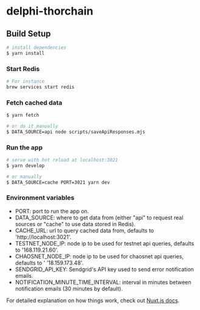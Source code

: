 # delphi-thorchain

## Build Setup

```bash
# install dependencies
$ yarn install
```

### Start Redis

```bash
# For instance
brew services start redis
```

### Fetch cached data

```bash
$ yarn fetch

# or do it manually
$ DATA_SOURCE=api node scripts/saveApiResponses.mjs
```

### Run the app

```bash
# serve with hot reload at localhost:3021
$ yarn develop

# or manually
$ DATA_SOURCE=cache PORT=3021 yarn dev
```

### Environment variables
- PORT: port to run the app on.
- DATA_SOURCE: where to get data from (either "api" to request real sources or "cache" to use data stored in Redis).
- CACHE_URL: url to query cached data from, defaults to 'http://localhost:3021'.
- TESTNET_NODE_IP: node ip to be used for testnet api queries, defaults to '168.119.21.60'.
- CHAOSNET_NODE_IP: node ip to be used for chaosnet api queries, defaults to ' '18.159.173.48'.
- SENDGRID_API_KEY: Sendgrid's API key used to send error notification emails.
- NOTIFICATION_MINUTE_TIME_INTERVAL: interval in minutes between notification emails (30 minutes by default). 

For detailed explanation on how things work, check out [Nuxt.js docs](https://nuxtjs.org).
